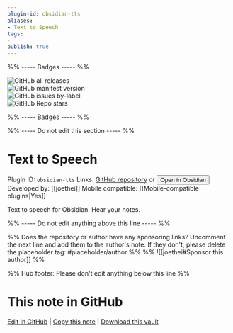 ```yaml
---
plugin-id: obsidian-tts
aliases:
- Text to Speech
tags: 
- 
publish: true
---
```


%% ----- Badges ----- %%

![GitHub all releases](https://img.shields.io/github/downloads/joethei/obsidian-tts/total?color=573E7A&logo=github&style=for-the-badge)   
![GitHub manifest version](https://img.shields.io/github/manifest-json/v/joethei/obsidian-tts?color=573E7A&logo=github&style=for-the-badge)   
![GitHub issues by-label](https://img.shields.io/github/issues/joethei/obsidian-tts/help%20wanted?color=573E7A&logo=github&style=for-the-badge)   
![GitHub Repo stars](https://img.shields.io/github/stars/joethei/obsidian-tts?color=573E7A&logo=github&style=for-the-badge)

%% ----- Badges ----- %%

%% ----- Do not edit this section ----- %%

# Text to Speech

Plugin ID: `obsidian-tts`
Links: [GitHub repository](https://github.com/joethei/obsidian-tts) or [<button id=HH>Open in Obsidian</button>](obsidian://goto-plugin?id=obsidian-tts)
Developed by: [[joethei]]
Mobile compatible: [[Mobile-compatible plugins|Yes]]

Text to speech for Obsidian. Hear your notes.

%% ----- Do not edit anything above this line ----- %% 

%% Does the repository or author have any sponsoring links? Uncomment the next line and add them to the author's note. If they don't, please delete the placeholder tag: #placeholder/author %%
%% ![[joethei#Sponsor this author]] %%

%% Hub footer: Please don't edit anything below this line %%

# This note in GitHub

<span class="git-footer">[Edit In GitHub](https://github.dev/obsidian-community/obsidian-hub/blob/main/02%20-%20Community%20Expansions/02.05%20All%20Community%20Expansions/Plugins/obsidian-tts.md "git-hub-edit-note") | [Copy this note](https://raw.githubusercontent.com/obsidian-community/obsidian-hub/main/02%20-%20Community%20Expansions/02.05%20All%20Community%20Expansions/Plugins/obsidian-tts.md "git-hub-copy-note") | [Download this vault](https://github.com/obsidian-community/obsidian-hub/archive/refs/heads/main.zip "git-hub-download-vault") </span>